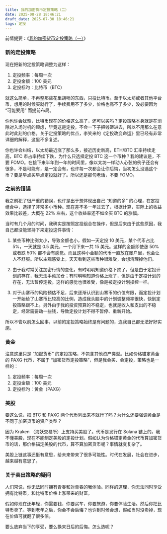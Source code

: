 ```yaml
---
title: 我的加密货币定投策略（二）
date: 2025-08-28 18:46:21
draft_date: 2025-07-30 18:46:21
tags: 定投
---
```


前情提要：《[我的加密货币定投策略（一）](/2024/08/28/我的加密货币定投策略（一）/)》

### 新的定投策略

现在把新的定投策略调整为这样：

1. 定投频率：每周一次
2. 定投金额：100 美元
3. 定投标旳：比特币（BTC）

就这么简单，不再整那些花里胡哨的东西，只投比特币。至于以太坊或者其他平台币，想用的时候买就行了，手续费用不了多少，价格也高不了多少，没必要因为 “可能要用” 而提前布局。

你也许会犹豫，比特币现在的价格这么高了，还可以买吗？定投策略本身就是在消除对入场时机的顾虑，毕竟这是定投，不会一下子把钱砸进去，所以不用那么在意此时此刻的价格。关于定投策略的优点，李笑来的《定投改变命运》里已经有非常详细的解释，这里不多复述。

你也许会纠结，以太坊最近涨了那么多，接近历史新高，ETH/BTC 汇率持续走高，BTC 市占率持续下跌，为什么只选择定投 BTC 这一个币种？我的建议是，不要 FOMO。在接下来半年到一年的时间里，像以太坊一样动人心弦的例子还会有很多，不是可能有，是一定会有，也许每一次都会让你后悔，当初怎么没选这个币？要是早点买早点定投就好了。所以还是那句老话，不要 FOMO。

### 之前的错误

我之前犯了很严重的错误，也许是出于想体现出自己 “知道的多” 的心理，在定投组合中，选择了非常多小币种。现在差不多一年过去了，根据计算，实际上的收益效果比较差，大概在 22% 左右，这个收益率还不如全买 BTC 的涨幅。

当时有几个月的时间，我确实是按照定投组合在操作，但是后来由于这些原因，我自己都没能坚持下来定投这件事情：

1. 某些币种比例太小，导致金额也小，假如一天定投 10 美元，某个代币占比 5%，一天就是 0.5 美元，一个月下来一共 15 美元。这样的金额即使涨 50% 或者跌 50% 都不会有感觉。而且这种小金额的代币一直放在账户里，也会让人不舒服。所以主观感受上，天天看到这些币种很难受，会想清理掉他们。

2. 由于我时常关注加密行情的变化，有时明明知道价格下跌了，但是由于定投计划的存在，我无法手动加仓；有时明明知道价格上涨了，但是由于定投计划的存在，无法暂停定投。这样的感觉也很难受，像是被定投计划操控一样。

3. 对于山寨币的风险预估不足，后来逐渐认识到山寨币的价值有限，而定投计划一开始给了山寨币比较高的比例，造成我头脑中的计划调整频率很快，快到定投策略跟不上。另外由于我的投资预算的不稳定，也就是收入和支出的不稳定，经常需要动一些钱，导致定投计划不得不暂停、重新开始。

所以不管以前怎么回事，以前的定投策略始终是有问题的，连我自己都无法好好实施。

### 黄金

注意这里只是 “加密货币” 的定投策略，不包含其他资产类型。比如价格锚定黄金的 PAXG 代币，不属于 “加密货币定投策略”，但是我会买、会定投，策略也是一样的：

1. 定投频率：每周一次
2. 定投金额：100 美元
3. 定投标旳：黄金（PAXG）

### 美股

要这么说，把 BTC 和 PAXG 两个代币列出来不就行了吗？为什么还要强调黄金是不同于加密货币的资产类型？

因为 Kraken （海妖交易所）上支持买美股了。代币是发行在 Solana 链上的。我不懂美股，现在不能制定美股的定投计划。假如认为价格锚定黄金的代币算加密货币的话，那价格锚定美股的代币，算不算加密货币呢？事情就变复杂了。

美股上链这事还挺有意思，给未来带来了很多可能性。时代在发展，社会在进步，越来越有意思了。

### 关于卖出策略的疑问

人们常说，你无法同时拥有青春和对青春的我体验。同样的道理，你无法同时享受拥有比特币，和比特币价格上涨带来的财富。

假如你现在还年轻，你需要钱，你要买车，你要旅游，你要体验生活。然后你把比特币卖了。等到老年之后，你会不会后悔？也许到时候会想，假如当时没卖掉，现在价值可就翻了很多倍。

要么放弃当下的享受，要么换来日后的后悔。怎么选呢？
